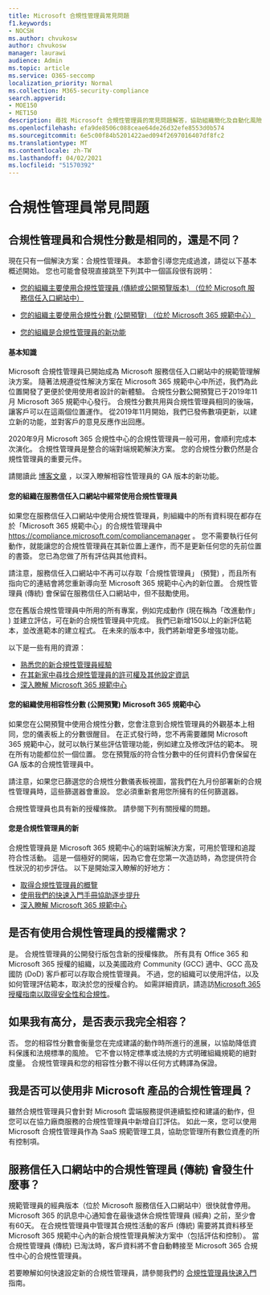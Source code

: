 ```yaml
---
title: Microsoft 合規性管理員常見問題
f1.keywords:
- NOCSH
ms.author: chvukosw
author: chvukosw
manager: laurawi
audience: Admin
ms.topic: article
ms.service: O365-seccomp
localization_priority: Normal
ms.collection: M365-security-compliance
search.appverid:
- MOE150
- MET150
description: 尋找 Microsoft 合規性管理員的常見問題解答，協助組織簡化及自動化風險評估。
ms.openlocfilehash: efa9de8506c088ceae64de26d32efe8553d0b574
ms.sourcegitcommit: 6e5c00f84b5201422aed094f2697016407df8fc2
ms.translationtype: MT
ms.contentlocale: zh-TW
ms.lasthandoff: 04/02/2021
ms.locfileid: "51570392"
---
```

# <a name="compliance-manager-frequently-asked-questions"></a>合規性管理員常見問題

## <a name="is-compliance-manager-and-compliance-score-the-same-thing-or-are-they-different"></a>合規性管理員和合規性分數是相同的，還是不同？

現在只有一個解決方案：合規性管理員。 本節會引導您完成過渡，請從以下基本概述開始。 您也可能會發現直接跳至下列其中一個區段很有説明：

- [您的組織主要使用合規性管理員 (傳統或公開預覽版本) （位於 Microsoft 服務信任入口網站中）](#your-organization-regularly-used-compliance-manager-in-the-service-trust-portal)

- [您的組織主要使用合規性分數 (公開預覽) （位於 Microsoft 365 規範中心）](#your-organization-used-compliance-score-public-preview-in-the-microsoft-365-compliance-center)

- [您的組織是合規性管理員的新功能](#youre-new-to-compliance-manager
)
#### <a name="the-basics"></a>基本知識

Microsoft 合規性管理員已開始成為 Microsoft 服務信任入口網站中的規範管理解決方案。  隨著法規遵從性解決方案在 Microsoft 365 規範中心中所述，我們為此位置開發了更便於使用使用者設計的新體驗。 合規性分數公開預覽已于2019年11月 Microsoft 365 規範中心發行。 合規性分數共用與合規性管理員相同的後端，讓客戶可以在這兩個位置運作。 從2019年11月開始，我們已發佈數項更新，以建立新的功能，並對客戶的意見反應作出回應。

2020年9月 Microsoft 365 合規性中心的合規性管理員一般可用，會順利完成本次演化。 合規性管理員是整合的端對端規範解決方案。 您的合規性分數仍然是合規性管理員的重要元件。

請閱讀此 [博客文章](https://aka.ms/compliancemanager/GAblog) ，以深入瞭解相容性管理員的 GA 版本的新功能。

#### <a name="your-organization-regularly-used-compliance-manager-in-the-service-trust-portal"></a>您的組織在服務信任入口網站中經常使用合規性管理員

如果您在服務信任入口網站中使用合規性管理員，則組織中的所有資料現在都存在於「Microsoft 365 規範中心」的合規性管理員中 https://compliance.microsoft.com/compliancemanager 。 您不需要執行任何動作，就能讓您的合規性管理員在其新位置上運作，而不是更新任何您的先前位置的書簽。 您已為您做了所有評估與其他資料。

請注意，服務信任入口網站中不再可以存取「合規性管理員」 (預覽) ，而且所有指向它的連結會將您重新導向至 Microsoft 365 規範中心內的新位置。 合規性管理員 (傳統) 會保留在服務信任入口網站中，但不鼓勵使用。

您在舊版合規性管理員中所用的所有專案，例如完成動作 (現在稱為「改進動作」 ) 並建立評估，可在新的合規性管理員中完成。 我們已新增150以上的新評估範本，並改進範本的建立程式。 在未來的版本中，我們將新增更多增強功能。

以下是一些有用的資源：

- [熟悉您的新合規性管理員經驗](compliance-manager-setup.md#understand-the-compliance-manager-dashboard)
- [在其新家中尋找合規性管理員的許可權及其他設定資訊](compliance-manager-setup.md#who-can-access-compliance-manager)
- [深入瞭解 Microsoft 365 規範中心](microsoft-365-compliance-center.md)

#### <a name="your-organization-used-compliance-score-public-preview-in-the-microsoft-365-compliance-center"></a>您的組織使用相容性分數 (公開預覽) Microsoft 365 規範中心

如果您在公開預覽中使用合規性分數，您會注意到合規性管理員的外觀基本上相同，您的儀表板上的分數很醒目。 在正式發行時，您不再需要離開 Microsoft 365 規範中心，就可以執行某些評估管理功能，例如建立及修改評估的範本。 現在所有功能都位於一個位置。 您在預覽版的符合性分數中的任何資料仍會保留在 GA 版本的合規性管理員中。

請注意，如果您已篩選您的合規性分數儀表板視圖，當我們在九月份部署新的合規性管理員時，這些篩選器會重設。 您必須重新套用您所擁有的任何篩選器。

合規性管理員也具有新的授權條款。 請參閱下列有關授權的問題。

#### <a name="youre-new-to-compliance-manager"></a>您是合規性管理員的新

合規性管理員是 Microsoft 365 規範中心的端對端解決方案，可用於管理和追蹤符合性活動。 這是一個極好的開端，因為它會在您第一次造訪時，為您提供符合性狀況的初步評估。 以下是開始深入瞭解的好地方：

- [取得合規性管理員的概覽](compliance-manager.md)
- [使用我們的快速入門手冊協助逐步提升](compliance-manager-quickstart.md)
- [深入瞭解 Microsoft 365 規範中心](microsoft-365-compliance-center.md)

## <a name="are-there-licensing-requirements-for-using-compliance-manager"></a>是否有使用合規性管理員的授權需求？

是。 合規性管理員的公開發行版包含新的授權條款。 所有具有 Office 365 和 Microsoft 365 授權的組織，以及美國政府 Community (GCC) 適中、GCC 高及國防 (DoD) 客戶都可以存取合規性管理員。 不過，您的組織可以使用評估，以及如何管理評估範本，取決於您的授權合約。 如需詳細資訊，請造訪[Microsoft 365 授權指南以取得安全性和合規性](/office365/servicedescriptions/microsoft-365-service-descriptions/microsoft-365-tenantlevel-services-licensing-guidance/microsoft-365-security-compliance-licensing-guidance)。

## <a name="if-i-have-a-high-score-does-it-mean-im-fully-compliant"></a>如果我有高分，是否表示我完全相容？

否。 您的相容性分數會衡量您在完成建議的動作時所進行的進展，以協助降低資料保護和法規標準的風險。 它不會以特定標準或法規的方式明確組織規範的絕對度量。 合規性管理員和您的相容性分數不得以任何方式轉譯為保證。

## <a name="can-i-use-compliance-manager-for-non-microsoft-products"></a>我是否可以使用非 Microsoft 產品的合規性管理員？

雖然合規性管理員只會針對 Microsoft 雲端服務提供連續監控和建議的動作，但您可以在協力廠商服務的合規性管理員中新增自訂評估。 如此一來，您可以使用 Microsoft 合規性管理員作為 SaaS 規範管理工具，協助您管理所有數位資產的所有控制項。

## <a name="whats-happening-to-compliance-manager-classic-in-the-service-trust-portal"></a>服務信任入口網站中的合規性管理員 (傳統) 會發生什麼事？

規範管理員的經典版本（位於 Microsoft 服務信任入口網站中）很快就會停用。 Microsoft 365 的訊息中心通知會在最後退休合規性管理員 (經典) 之前，至少會有60天。 在合規性管理員中管理其合規性活動的客戶 (傳統) 需要將其資料移至 Microsoft 365 規範中心內的新合規性管理員解決方案中（包括評估和控制）。 當合規性管理員 (傳統) 已淘汰時，客戶資料將不會自動轉接至 Microsoft 365 合規性中心的合規性管理員。

若要瞭解如何快速設定新的合規性管理員，請參閱我們的 [合規性管理員快速入門](compliance-manager-quickstart.md) 指南。